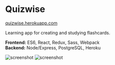 # Quizwise

[quizwise.herokuapp.com](https://quizwise.herokuapp.com/)

Learning app for creating and studying flashcards.

**Frontend:** ES6, React, Redux, Sass, Webpack  
**Backend:** Node/Express, PostgreSQL, Heroku

![screenshot](http://i.imgur.com/gFmtgSv.jpg)
![screenshot](http://i.imgur.com/5OCQG9b.jpg)
